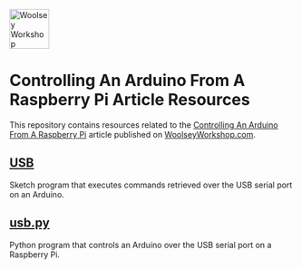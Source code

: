 <a href="https://www.woolseyworkshop.com"><img src="https://www.woolseyworkshop.com/wp-content/uploads/WWSLogoTitleLines.png" alt="Woolsey Workshop" height="70"></a>

# Controlling An Arduino From A Raspberry Pi Article Resources
This repository contains resources related to the [Controlling An Arduino From A Raspberry Pi](https://www.woolseyworkshop.com/2020/02/05/controlling-an-arduino-from-a-raspberry-pi/) article published on [WoolseyWorkshop.com](https://www.woolseyworkshop.com).

## [USB](USB)
Sketch program that executes commands retrieved over the USB serial port on an Arduino.

## [usb.py](usb.py)
Python program that controls an Arduino over the USB serial port on a Raspberry Pi.
